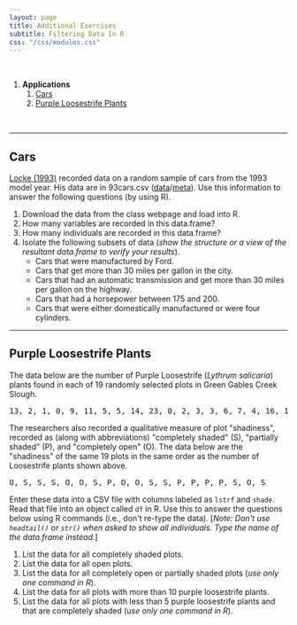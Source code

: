 ```yaml
---
layout: page
title: Additional Exercises
subtitle: Filtering Data In R
css: "/css/modules.css"
---
```


&nbsp;

1. **Applications**
    1. [Cars](#cars)
    1. [Purple Loosestrife Plants](#purple-loosestrife-plants)

&nbsp;

----

## Cars
[Locke (1993)](http://www.amstat.org/publications/jse/v1n1/datasets.lock.html) recorded data on a random sample of cars from the 1993 model year. His data are in 93cars.csv ([data](https://github.com/droglenc/NCData/raw/master/93cars.csv)/[meta](https://raw.githubusercontent.com/droglenc/NCData/master/93cars_meta.txt)). Use this information to answer the following questions (by using R).

1. Download the data from the class webpage and load into R.
1. How many variables are recorded in this data.frame?
1. How many individuals are recorded in this data.frame?
1. Isolate the following subsets of data (*show the structure or a view of the resultant data.frame to verify your results*).
    * Cars that were manufactured by Ford.
    * Cars that get more than 30 miles per gallon in the city.
    * Cars that had an automatic transmission and get more than 30 miles per gallon on the highway.
    * Cars that had a horsepower between 175 and 200.
    * Cars that were either domestically manufactured or were four cylinders.

----

## Purple Loosestrife Plants
The data below are the number of Purple Loosestrife (*Lythrum salicaria*) plants found in each of 19 randomly selected plots in Green Gables Creek Slough.

<pre>
13, 2, 1, 0, 9, 11, 5, 5, 14, 23, 0, 2, 3, 3, 6, 7, 4, 16, 1
</pre>

The researchers also recorded a qualitative measure of plot "shadiness", recorded as (along with abbreviations) "completely shaded" (S), "partially shaded" (P), and "completely open" (O). The data below are the "shadiness" of the same 19 plots in the same order as the number of Loosestrife plants shown above.

<pre>
O, S, S, S, O, O, S, P, O, O, S, S, P, P, P, P, S, O, S
</pre>

Enter these data into a CSV file with columns labeled as `lstrf` and `shade`. Read that file into an object called `df` in R. Use this to answer the questions below using R commands (i.e., don't re-type the data). [*Note: Don't use `headtail()` or `str()` when asked to show all individuals. Type the name of the data.frame instead.*]

1. List the data for all completely shaded plots.
1. List the data for all open plots.
1. List the data for all completely open or partially shaded plots (*use only one command in R*).
1. List the data for all plots with more than 10 purple loosestrife plants.
1. List the data for all plots with less than 5 purple loosestrife plants and that are completely shaded (*use only one command in R*).
